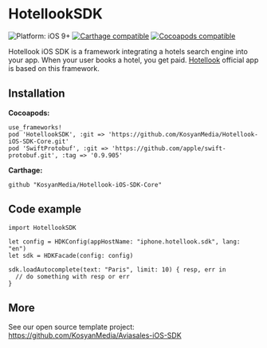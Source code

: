 # HotellookSDK

![Platform: iOS 9+](https://img.shields.io/badge/platform-iOS%209%2B-blue.svg?style=flat)
[![Carthage compatible](https://img.shields.io/badge/Carthage-compatible-4BC51D.svg?style=flat)](https://github.com/Carthage/Carthage)
[![Cocoapods compatible](https://img.shields.io/badge/Cocoapods-compatible-4BC51D.svg?style=flat)](https://cocoapods.org)

Hotellook iOS SDK is a framework integrating a hotels search engine into your app. When your user books a hotel, you get paid. [Hotellook](https://itunes.apple.com/us/app/cheap-hotels-deals-and-discounts-hotellook/id762156897) official app is based on this framework.

## Installation

**Cocoapods:**
```
use_frameworks!
pod 'HotellookSDK', :git => 'https://github.com/KosyanMedia/Hotellook-iOS-SDK-Core.git'
pod 'SwiftProtobuf', :git => 'https://github.com/apple/swift-protobuf.git', :tag => '0.9.905'
```

**Carthage:**
```
github "KosyanMedia/Hotellook-iOS-SDK-Core"
```

## Code example

```
import HotellookSDK

let config = HDKConfig(appHostName: "iphone.hotellook.sdk", lang: "en")
let sdk = HDKFacade(config: config)

sdk.loadAutocomplete(text: "Paris", limit: 10) { resp, err in
  // do something with resp or err
}

```

## More

See our open source template project: https://github.com/KosyanMedia/Aviasales-iOS-SDK
